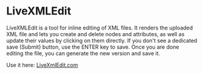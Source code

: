 # LiveXMLEdit 

LiveXMLEdit is a tool for inline editing of XML files. It renders the uploaded XML 
file and lets you create and delete nodes and attributes, as well as update their 
values by clicking on them directly. If you don't see a dedicated save (Submit) button, 
use the ENTER key to save. Once you are done editing the file, you can generate the 
new version and save it.

Use it here: [LiveXmlEdit.com](https://livexmledit.com)
